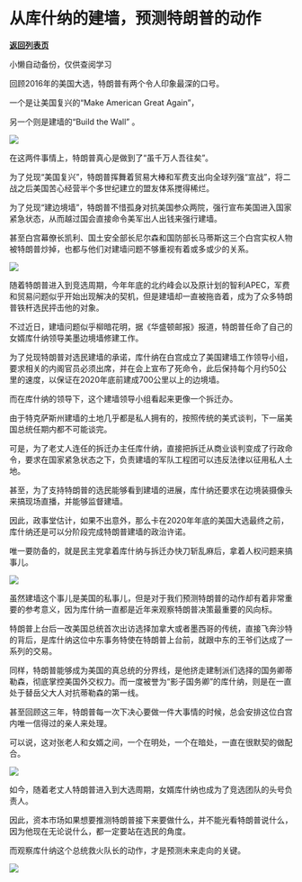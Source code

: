 # 从库什纳的建墙，预测特朗普的动作

[**返回列表页**](/gzh/政事堂2019)

小懒自动备份，仅供查阅学习

  

回顾2016年的美国大选，特朗普有两个令人印象最深的口号。

  

一个是让美国复兴的“Make American Great Again”，

  

另一个则是建墙的“Build the Wall” 。

  

![](https://mmbiz.qpic.cn/mmbiz_jpg/rxhS23yu8cOTeOVQaMaFArHjuhBgoYicfbPz54QPiatKaIuaXH9DvWtAOic2DVteNLP2kXswPbl0Gv5yibv6lNKNGQ/640?wx_fmt=jpeg)

  

在这两件事情上，特朗普真心是做到了“虽千万人吾往矣”。

  

为了兑现“美国复兴”，特朗普挥舞着贸易大棒和军费支出向全球列强“宣战”，将二战之后美国苦心经营半个多世纪建立的盟友体系搅得稀烂。

  

为了兑现“建边境墙”，特朗普不惜孤身对抗美国参众两院，强行宣布美国进入国家紧急状态，从而越过国会直接命令美军出人出钱来强行建墙。

  

甚至白宫幕僚长凯利、国土安全部长尼尔森和国防部长马蒂斯这三个白宫实权人物被特朗普炒掉，也都与他们对建墙问题不够重视有着或多或少的关系。

  

![](https://mmbiz.qpic.cn/mmbiz_jpg/rxhS23yu8cOTeOVQaMaFArHjuhBgoYicfNYLKqqZiawraopQiaW9LarOBESr4JnzSmAWrrvndP4hIvh01iaH83tkVg/640?wx_fmt=jpeg)

  

  

随着特朗普进入到竞选周期，今年年底的北约峰会以及原计划的智利APEC，军费和贸易问题似乎开始出现解决的契机，但是建墙却一直被拖沓着，成为了众多特朗普铁杆选民抨击他的对象。

  

不过近日，建墙问题似乎柳暗花明，据《华盛顿邮报》报道，特朗普任命了自己的女婿库什纳领导美墨边境墙修建工作。  

  

为了兑现特朗普对选民建墙的承诺，库什纳在白宫成立了美国建墙工作领导小组，要求相关的内阁官员必须出席，并在会上宣布了死命令，此后保持每个月约50公里的速度，以保证在2020年底前建成700公里以上的边境墙。

  

而在库什纳的领导下，这个建墙领导小组看起来更像一个拆迁办。

  

由于特克萨斯州建墙的土地几乎都是私人拥有的，按照传统的美式谈判，下一届美国总统任期内都不可能谈完。

  

可是，为了老丈人连任的拆迁办主任库什纳，直接把拆迁从商业谈判变成了行政命令，要求在国家紧急状态之下，负责建墙的军队工程团可以违反法律以征用私人土地。

  

甚至，为了支持特朗普的选民能够看到建墙的进展，库什纳还要求在边境装摄像头来搞现场直播，并能够监督建墙。

  

因此，政事堂估计，如果不出意外，那么卡在2020年年底的美国大选最终之前，库什纳还是可以分阶段完成特朗普建墙的政治许诺。

  

唯一要防备的，就是民主党拿着库什纳与拆迁办快刀斩乱麻后，拿着人权问题来搞事儿。

  

![](https://mmbiz.qpic.cn/mmbiz_jpg/rxhS23yu8cOTeOVQaMaFArHjuhBgoYicfJEuKyGw6GqlOBxlVTOGLQWYic51c4rx57rz7V6tUAXpq17PCibRx759g/640?wx_fmt=jpeg)

  

虽然建墙这个事儿是美国的私事儿，但是对于我们预测特朗普的动作却有着非常重要的参考意义，因为库什纳一直都是近年来观察特朗普决策最重要的风向标。

  

特朗普上台后一改美国总统首次出访选择加拿大或者墨西哥的传统，直接飞奔沙特的背后，是库什纳这位中东事务特使在特朗普上台前，就跟中东的王爷们达成了一系列的交易。

  

同样，特朗普能够成为美国的真总统的分界线，是他挤走建制派们选择的国务卿蒂勒森，彻底掌控美国外交权力。而一度被誉为“影子国务卿”的库什纳，则是在一直处于替岳父大人对抗蒂勒森的第一线。

  

甚至回顾这三年，特朗普每一次下决心要做一件大事情的时候，总会安排这位白宫内唯一信得过的亲人来处理。

  

可以说，这对张老人和女婿之间，一个在明处，一个在暗处，一直在很默契的做配合。  

  

![](https://mmbiz.qpic.cn/mmbiz_jpg/rxhS23yu8cOTeOVQaMaFArHjuhBgoYicfvSIfialnVyrchOCySDgBGHK5ic8C4mARxcJ9N3kOxiap1R1iaekWCTOU7A/640?wx_fmt=jpeg)

  

如今，随着老丈人特朗普进入到大选周期，女婿库什纳也成为了竞选团队的头号负责人。

  

因此，资本市场如果想要推测特朗普接下来要做什么，并不能光看特朗普说什么，因为他现在无论说什么，都一定要站在选民的角度。

  

而观察库什纳这个总统救火队长的动作，才是预测未来走向的关键。

  

![](https://mmbiz.qpic.cn/mmbiz_jpg/rxhS23yu8cPp0iaKAfe0ZsWfgGcY72o9Nror8TicrtnlDsqzY7y4Kum4fM3X0FMEGlbvm9HvZUiaETSnLt4DHNLbQ/640?wx_fmt=jpeg)

